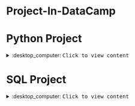 # Project-In-DataCamp


# Python Project
<details>
<summary>:desktop_computer: <kbd>Сlick to view content</kbd> </summary>

  ProjectName   |Description| Topics 
:---------:|:-------:|:----: 
  [Classify Song Genres from Audio Data](https://github.com/TansineePraopunt/Project-In-DataCamp/blob/main/Python/Classify%20Song%20Genres%20from%20Audio%20Data) | |Data Manipulation, Data Visualization, Machine Learning, Importing & Cleaning Data
  [Dr. Semmelweis and the Discovery of Handwashing](https://github.com/TansineePraopunt/Project-In-DataCamp/blob/main/Python/Dr.%20Semmelweis%20and%20the%20Discovery%20of%20Handwashing)
  [Exploring the Evolution of Linux](https://github.com/TansineePraopunt/Project-In-DataCamp/blob/main/Python/Exploring%20the%20Evolution%20of%20Linux)
  [Investigating Netflix Movies and Guest Stars in The Office](https://github.com/TansineePraopunt/Project-In-DataCamp/tree/main/Investigating%20Netflix%20Movies%20and%20Guest%20Stars%20in%20The%20Office)
  [The GitHub History of the Scala Language](https://github.com/TansineePraopunt/Project-In-DataCamp/tree/main/The%20GitHub%20History%20of%20the%20Scala%20Language)
  [The Hottest Topics in Machine Learning](https://github.com/TansineePraopunt/Project-In-DataCamp/tree/main/The%20Hottest%20Topics%20in%20Machine%20Learning)
  [Who's Tweeting? Trump or Trudeau?]()| |Data Manipulation, Data Visualization, Probability & Statistics, Importing & Cleaning Data
  [Importing & Cleaning Data]()| | Data Manipulation, Machine Learning, Importing & Cleaning Data, Applied Finance
  [Designing a Bank Marketing Database]()| |Importing & Cleaning Data, Programming
  [Streamlining Employee Data]()| | Data Manipulation, Importing & Cleaning Data
  
  </details>
  
# SQL Project
<details>
<summary>:desktop_computer: <kbd>Сlick to view content</kbd> </summary>

  </details>
